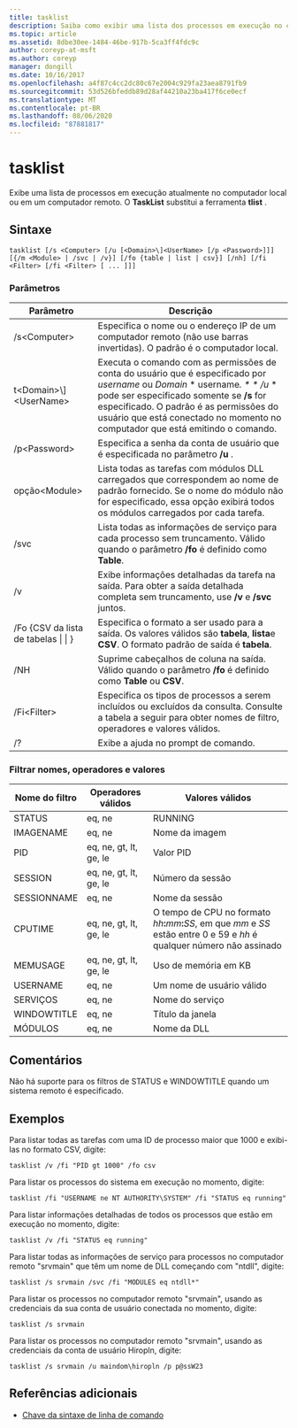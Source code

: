 ```yaml
---
title: tasklist
description: Saiba como exibir uma lista dos processos em execução no computador local ou remoto.
ms.topic: article
ms.assetid: 8dbe30ee-1484-46be-917b-5ca3ff4fdc9c
author: coreyp-at-msft
ms.author: coreyp
manager: dongill
ms.date: 10/16/2017
ms.openlocfilehash: a4f87c4cc2dc80c67e2004c929fa23aea8791fb9
ms.sourcegitcommit: 53d526bfeddb89d28af44210a23ba417f6ce0ecf
ms.translationtype: MT
ms.contentlocale: pt-BR
ms.lasthandoff: 08/06/2020
ms.locfileid: "87881817"
---
```

# <a name="tasklist"></a>tasklist

Exibe uma lista de processos em execução atualmente no computador local ou em um computador remoto. O **TaskList** substitui a ferramenta **tlist** .



## <a name="syntax"></a>Sintaxe

```
tasklist [/s <Computer> [/u [<Domain>\]<UserName> [/p <Password>]]] [{/m <Module> | /svc | /v}] [/fo {table | list | csv}] [/nh] [/fi <Filter> [/fi <Filter> [ ... ]]]
```

### <a name="parameters"></a>Parâmetros

|          Parâmetro           |                                                                                                                                            Descrição                                                                                                                                             |
|------------------------------|----------------------------------------------------------------------------------------------------------------------------------------------------------------------------------------------------------------------------------------------------------------------------------------------------|
|        /s\<Computer>        |                                                                                         Especifica o nome ou o endereço IP de um computador remoto (não use barras invertidas). O padrão é o computador local.                                                                                         |
| t\<Domain>\\\]\<UserName> | Executa o comando com as permissões de conta do usuário que é especificado por *username* ou *Domain* \* username<em>. \* \* /u</em> \* pode ser especificado somente se **/s** for especificado. O padrão é as permissões do usuário que está conectado no momento no computador que está emitindo o comando. |
|        /p\<Password>        |                                                                                                       Especifica a senha da conta de usuário que é especificada no parâmetro **/u** .                                                                                                        |
|         opção\<Module>         |                                                               Lista todas as tarefas com módulos DLL carregados que correspondem ao nome de padrão fornecido. Se o nome do módulo não for especificado, essa opção exibirá todos os módulos carregados por cada tarefa.                                                                |
|             /svc             |                                                                                    Lista todas as informações de serviço para cada processo sem truncamento. Válido quando o parâmetro **/fo** é definido como **Table**.                                                                                    |
|              /v              |                                                                                 Exibe informações detalhadas da tarefa na saída. Para obter a saída detalhada completa sem truncamento, use **/v** e **/svc** juntos.                                                                                 |
|  /Fo {CSV da lista de tabelas \| \| }  |                                                                             Especifica o formato a ser usado para a saída. Os valores válidos são **tabela**, **lista**e **CSV**. O formato padrão de saída é **tabela**.                                                                             |
|             /NH              |                                                                                             Suprime cabeçalhos de coluna na saída. Válido quando o parâmetro **/fo** é definido como **Table** ou **CSV**.                                                                                              |
|        /Fi\<Filter>         |                                                                          Especifica os tipos de processos a serem incluídos ou excluídos da consulta. Consulte a tabela a seguir para obter nomes de filtro, operadores e valores válidos.                                                                          |
|              /?              |                                                                                                                                Exibe a ajuda no prompt de comando.                                                                                                                                |

### <a name="filter-names-operators-and-values"></a>Filtrar nomes, operadores e valores

| Nome do filtro |    Operadores válidos     |                                                                 Valores válidos                                                                 |
|-------------|------------------------|----------------------------------------------------------------------------------------------------------------------------------------------|
|   STATUS    |         eq, ne         |                                                                   RUNNING                                                                    |
|  IMAGENAME  |         eq, ne         |                                                                  Nome da imagem                                                                  |
|     PID     | eq, ne, gt, lt, ge, le |                                                                  Valor PID                                                                   |
|   SESSION   | eq, ne, gt, lt, ge, le |                                                                Número da sessão                                                                |
| SESSIONNAME |         eq, ne         |                                                                 Nome da sessão                                                                 |
|   CPUTIME   | eq, ne, gt, lt, ge, le | O tempo de CPU no formato <em>hh</em>**:**<em>mm</em>**:**<em>SS</em>, em que *mm* e *SS* estão entre 0 e 59 e *hh* é qualquer número não assinado |
|  MEMUSAGE   | eq, ne, gt, lt, ge, le |                                                              Uso de memória em KB                                                              |
|  USERNAME   |         eq, ne         |                                                             Um nome de usuário válido                                                              |
|  SERVIÇOS   |         eq, ne         |                                                                 Nome do serviço                                                                 |
| WINDOWTITLE |         eq, ne         |                                                                 Título da janela                                                                 |
|   MÓDULOS   |         eq, ne         |                                                                   Nome da DLL                                                                   |

## <a name="remarks"></a>Comentários

Não há suporte para os filtros de STATUS e WINDOWTITLE quando um sistema remoto é especificado.

## <a name="examples"></a><a name="BKMK_examples"></a>Exemplos

Para listar todas as tarefas com uma ID de processo maior que 1000 e exibi-las no formato CSV, digite:
```
tasklist /v /fi "PID gt 1000" /fo csv
```
Para listar os processos do sistema em execução no momento, digite:
```
tasklist /fi "USERNAME ne NT AUTHORITY\SYSTEM" /fi "STATUS eq running"
```
Para listar informações detalhadas de todos os processos que estão em execução no momento, digite:
```
tasklist /v /fi "STATUS eq running"
```
Para listar todas as informações de serviço para processos no computador remoto "srvmain" que têm um nome de DLL começando com "ntdll", digite:
```
tasklist /s srvmain /svc /fi "MODULES eq ntdll*"
```
Para listar os processos no computador remoto "srvmain", usando as credenciais da sua conta de usuário conectada no momento, digite:
```
tasklist /s srvmain
```
Para listar os processos no computador remoto "srvmain", usando as credenciais da conta de usuário Hiropln, digite:
```
tasklist /s srvmain /u maindom\hiropln /p p@ssW23
```

## <a name="additional-references"></a>Referências adicionais

- [Chave da sintaxe de linha de comando](command-line-syntax-key.md)